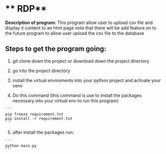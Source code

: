 
# ** RDP**
**Description of program:**
This program allow user to upload csv file and display it content to an html page
note that there will be add feature on to the future program to allow user upload the csv file to the database

## **Steps to get the program going:**

1. git clone down the project or download down the project directory

2. go into the project directory 

3. install the virtual enviroments into your python project and activate your venv

4. Do this command (this command is use to install the packages necessary into your virtual env to run this program)
````
```
pip freeze requirement.txt
pip install -r requirement.txt
```
````
5.  after install the packages run:
````
```
python main.py
```

